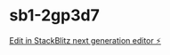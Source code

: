 # sb1-2gp3d7

[Edit in StackBlitz next generation editor ⚡️](https://stackblitz.com/~/github.com/marcosrconde/sb1-2gp3d7)